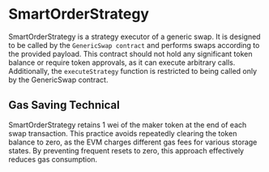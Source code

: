 # SmartOrderStrategy

SmartOrderStrategy is a strategy executor of a generic swap. It is designed to be called by the `GenericSwap contract` and performs swaps according to the provided payload. This contract should not hold any significant token balance or require token approvals, as it can execute arbitrary calls. Additionally, the `executeStrategy` function is restricted to being called only by the GenericSwap contract.

## Gas Saving Technical

SmartOrderStrategy retains 1 wei of the maker token at the end of each swap transaction. This practice avoids repeatedly clearing the token balance to zero, as the EVM charges different gas fees for various storage states. By preventing frequent resets to zero, this approach effectively reduces gas consumption.
